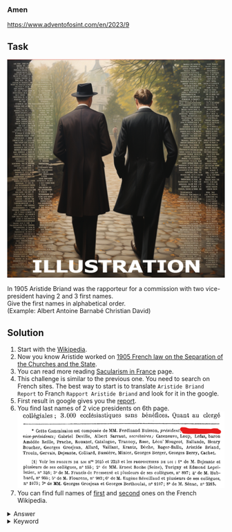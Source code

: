 ### Amen

https://www.adventofosint.com/en/2023/9

## Task

![Stars](assets/photo9.png)  

In 1905 Aristide Briand was the rapporteur for a commission with two vice-president having 2 and 3 first names.  
Give the first names in alphabetical order.  
(Example: Albert Antoine Barnabé Christian David) 

## Solution

1. Start with the [Wikipedia](https://en.wikipedia.org/wiki/Aristide_Briand).  
2. Now you know Aristide worked on [1905 French law on the Separation of the Churches and the State](https://en.wikipedia.org/wiki/1905_French_law_on_the_Separation_of_the_Churches_and_the_State).  
3. You can read more reading [Sacularism in France](https://en.wikipedia.org/wiki/Secularism_in_France) page.  
4. This challenge is similar to the previous one. You need to search on French sites. The best way to start is to translate `Aristide Briand Report` to Franch `Rapport Aristide Briand` and look for it in the google.
5. First result in google gives you the [report](https://www.assemblee-nationale.fr/12/evenements/1905/rapport1905-r.pdf).  
6. You find last names of 2 vice presidents on 6th page.  
![Vice presidents](assets/vice-presidents.png)  
7. You can find full names of [first](https://fr.wikipedia.org/wiki/Jean_Bepmale) and [second](https://fr.wikipedia.org/wiki/Th%C3%A9odore_Baudon) ones on the French Wikipedia.  

<details><summary>Answer</summary>Auguste Eugène Jean Omer Théodore</details>

<details><summary>Keyword</summary>Rhume estival</details>